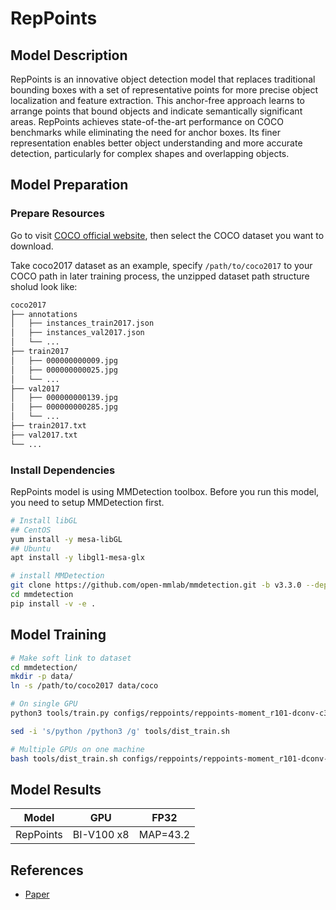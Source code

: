 # RepPoints

## Model Description

RepPoints is an innovative object detection model that replaces traditional bounding boxes with a set of representative
points for more precise object localization and feature extraction. This anchor-free approach learns to arrange points
that bound objects and indicate semantically significant areas. RepPoints achieves state-of-the-art performance on COCO
benchmarks while eliminating the need for anchor boxes. Its finer representation enables better object understanding and
more accurate detection, particularly for complex shapes and overlapping objects.

## Model Preparation

### Prepare Resources

Go to visit [COCO official website](https://cocodataset.org/#download), then select the COCO dataset you want to
download.

Take coco2017 dataset as an example, specify `/path/to/coco2017` to your COCO path in later training process, the
unzipped dataset path structure sholud look like:

```bash
coco2017
├── annotations
│   ├── instances_train2017.json
│   ├── instances_val2017.json
│   └── ...
├── train2017
│   ├── 000000000009.jpg
│   ├── 000000000025.jpg
│   └── ...
├── val2017
│   ├── 000000000139.jpg
│   ├── 000000000285.jpg
│   └── ...
├── train2017.txt
├── val2017.txt
└── ...
```

### Install Dependencies

RepPoints model is using MMDetection toolbox. Before you run this model, you need to setup MMDetection first.

```bash
# Install libGL
## CentOS
yum install -y mesa-libGL
## Ubuntu
apt install -y libgl1-mesa-glx

# install MMDetection
git clone https://github.com/open-mmlab/mmdetection.git -b v3.3.0 --depth=1
cd mmdetection
pip install -v -e .
```

## Model Training

```bash
# Make soft link to dataset
cd mmdetection/
mkdir -p data/
ln -s /path/to/coco2017 data/coco

# On single GPU
python3 tools/train.py configs/reppoints/reppoints-moment_r101-dconv-c3-c5_fpn-gn_head-gn_2x_coco.py

sed -i 's/python /python3 /g' tools/dist_train.sh

# Multiple GPUs on one machine
bash tools/dist_train.sh configs/reppoints/reppoints-moment_r101-dconv-c3-c5_fpn-gn_head-gn_2x_coco.py 8
```

## Model Results

| Model     | GPU        | FP32     |
|-----------|------------|----------|
| RepPoints | BI-V100 x8 | MAP=43.2 |

## References

- [Paper](https://arxiv.org/abs/1904.11490)
